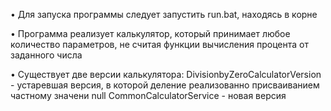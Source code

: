 • Для запуска программы следует запустить run.bat, находясь в корне

• Программа реализует калькулятор, который принимает любое количество параметров, не считая функции вычисления процента от заданного числа

• Существует две версии калькулятора:
DivisionbyZeroCalculatorVersion - устаревшая версия, в которой деление реализованно присваиванием частному значени null
CommonCalculatorService - новая версия
